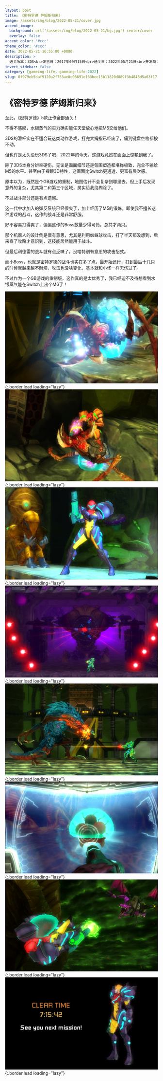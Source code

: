 ```yaml
---
layout: post
title: 《密特罗德 萨姆斯归来》
image: /assets/img/blog/2022-05-21/cover.jpg
accent_image: 
  background: url('/assets/img/blog/2022-05-21/bg.jpg') center/cover
  overlay: false
accent_color: '#ccc'
theme_color: '#ccc'
date: 2022-05-21 16:55:00 +0800
description: >
  通关版本：3DS<br>发售日：2017年09月15日<br>通关日：2022年05月21日<br>开发商：水银蒸气<br>发行商：Nintendo
invert_sidebar: false
category: [gameing-life, gameing-life-2022]
slug: 0f979eb5daf9120a2f753ae0c08691e163bee15b11820d889f3b4846d5a63f17
---
```


# 《密特罗德 萨姆斯归来》

至此，《密特罗德》5款正作全部通关！

不得不感叹，水银蒸气的实力确实能任天堂放心地把M5交给他们。

3DS的滑杆实在不适合玩这类动作游戏，打完大拇指已经废了，痛到键盘空格都按不动。

但也许是太久没玩3DS了吧，2022年的今天，这游戏竟然在画面上惊艳到我了。

除了3DS本身分辨率硬伤，无论是画面细节还是氛围塑造都堪称极致，完全不输给M5的水平。甚至由于裸眼3D特性，这画面比Switch更通透、更富有层次感。

原本以为，既然是个GB游戏的重制，地图估计不会复杂到哪里去。但上手后发现意外的复杂，尤其第二和第三个区域，属实给我绕糊涂了。

不过战斗部分还是有点遗憾。

这一代中才加入的弹反系统已经很爽了，加上经历了M5的锻炼，即使我不擅长这种游戏的战斗，这作的战斗还是非常舒服。

好不容易打得爽了，偏偏这作的Boss数量少得可怜，总共才两只。

那个机器人的设计倒是很有意思，尤其是利用蜘蛛球攻击，打了半天都没想到，后来查了攻略才意识到，这技能居然能用于战斗。

但最后利德雷的战斗就有点乏味了，没啥特别有意思的攻击招式。

而小Boss，也就是密特罗德的战斗也实在多了点，最开始还行，打到最后十几只的时候就越来越不耐烦，攻击也没啥变化，基本就和小怪一样无伤过了。

不过作为一个GB游戏的重制版，这作真的是太优秀了，我已经迫不及待想看到水银蒸气能在Switch上出个M6了！

![](/assets/img/blog/2022-05-21/1.jpg){:.border.lead loading="lazy"}
![](/assets/img/blog/2022-05-21/2.jpg){:.border.lead loading="lazy"}
![](/assets/img/blog/2022-05-21/3.jpg){:.border.lead loading="lazy"}
![](/assets/img/blog/2022-05-21/4.jpg){:.border.lead loading="lazy"}
![](/assets/img/blog/2022-05-21/5.jpg){:.border.lead loading="lazy"}
![](/assets/img/blog/2022-05-21/6.jpg){:.border.lead loading="lazy"}
![](/assets/img/blog/2022-05-21/7.jpg){:.border.lead loading="lazy"}
![](/assets/img/blog/2022-05-21/8.jpg){:.border.lead loading="lazy"}

